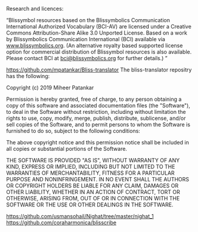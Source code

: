 Research and licences:

“Blissymbol resources based on the Blissymbolics Communication International Authorized Vocabulary (BCI-AV) are licensed under a Creative Commons Attribution-Share Alike 3.0 Unported License. Based on a work by Blissymbolics Communication International (BCI) available via www.blissymbolics.org. (An alternative royalty based supported license option for commercial distribution of Blissymbol resources is also available. Please contact BCI at bci@blissymbolics.org for further details.) ”




https://github.com/mpatankar/Bliss-translator
The bliss-translator repositry has the following:

Copyright (c) 2019 Miheer Patankar

Permission is hereby granted, free of charge, to any person obtaining a copy of
this software and associated documentation files (the "Software"), to deal in
the Software without restriction, including without limitation the rights to
use, copy, modify, merge, publish, distribute, sublicense, and/or sell copies
of the Software, and to permit persons to whom the Software is furnished to do
so, subject to the following conditions:

The above copyright notice and this permission notice shall be included in all
copies or substantial portions of the Software.

THE SOFTWARE IS PROVIDED "AS IS", WITHOUT WARRANTY OF ANY KIND, EXPRESS OR
IMPLIED, INCLUDING BUT NOT LIMITED TO THE WARRANTIES OF MERCHANTABILITY,
FITNESS FOR A PARTICULAR PURPOSE AND NONINFRINGEMENT. IN NO EVENT SHALL THE
AUTHORS OR COPYRIGHT HOLDERS BE LIABLE FOR ANY CLAIM, DAMAGES OR OTHER
LIABILITY, WHETHER IN AN ACTION OF CONTRACT, TORT OR OTHERWISE, ARISING FROM,
OUT OF OR IN CONNECTION WITH THE SOFTWARE OR THE USE OR OTHER DEALINGS IN THE
SOFTWARE.


https://github.com/usmansohail/Nighat/tree/master/nighat_1
https://github.com/coraharmonica/blisscribe
